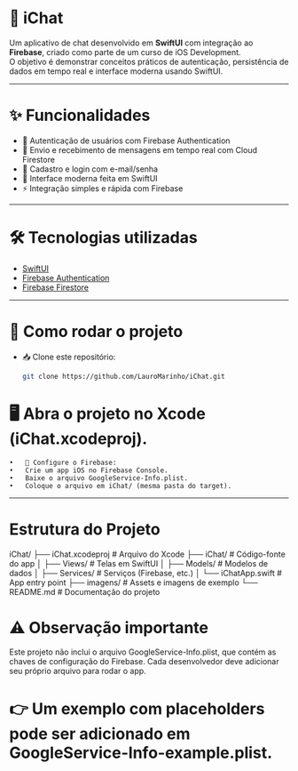 # 📱 iChat

Um aplicativo de chat desenvolvido em **SwiftUI** com integração ao **Firebase**, criado como parte de um curso de iOS Development.  
O objetivo é demonstrar conceitos práticos de autenticação, persistência de dados em tempo real e interface moderna usando SwiftUI.

---

# ✨ Funcionalidades

- 🔑 Autenticação de usuários com Firebase Authentication  
- 💬 Envio e recebimento de mensagens em tempo real com Cloud Firestore  
- 👤 Cadastro e login com e-mail/senha  
- 🎨 Interface moderna feita em SwiftUI  
- ⚡ Integração simples e rápida com Firebase  

---

# 🛠️ Tecnologias utilizadas

- [SwiftUI](https://developer.apple.com/xcode/swiftui/)  
- [Firebase Authentication](https://firebase.google.com/products/auth)  
- [Firebase Firestore](https://firebase.google.com/products/firestore)  

---

# 🚀 Como rodar o projeto

- 📥 Clone este repositório:  
  ```bash
  git clone https://github.com/LauroMarinho/iChat.git


# 	🖥️ Abra o projeto no Xcode (iChat.xcodeproj).
	•	🔧 Configure o Firebase:
	•	Crie um app iOS no Firebase Console.
	•	Baixe o arquivo GoogleService-Info.plist.
	•	Coloque o arquivo em iChat/ (mesma pasta do target).

---
# Estrutura do Projeto

iChat/
 ├── iChat.xcodeproj        # Arquivo do Xcode
 ├── iChat/                 # Código-fonte do app
 │   ├── Views/             # Telas em SwiftUI
 │   ├── Models/            # Modelos de dados
 │   ├── Services/          # Serviços (Firebase, etc.)
 │   └── iChatApp.swift     # App entry point
 ├── imagens/               # Assets e imagens de exemplo
 └── README.md              # Documentação do projeto


# ⚠️ Observação importante

Este projeto não inclui o arquivo GoogleService-Info.plist, que contém as chaves de configuração do Firebase.
Cada desenvolvedor deve adicionar seu próprio arquivo para rodar o app.

# 👉 Um exemplo com placeholders pode ser adicionado em GoogleService-Info-example.plist.

